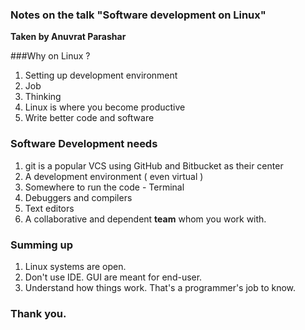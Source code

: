 ### Notes on the talk	"Software development on Linux" 
 **Taken by Anuvrat Parashar** 

###Why on Linux ?
 
1. Setting up development environment
2. Job 
3. Thinking
4. Linux is where you become productive
5. Write better code and software
    
### Software Development needs 
 
1. git is a popular VCS using GitHub and Bitbucket as their center
2. A development environment ( even virtual )
3. Somewhere to run the code - Terminal
4. Debuggers and compilers 
5. Text editors 
6. A collaborative and dependent **team** whom you work with.

### Summing up

1. Linux systems are open. 
2. Don't use IDE. GUI are meant for end-user.
3. Understand how things work. That's a programmer's job to know.  

### Thank you.












